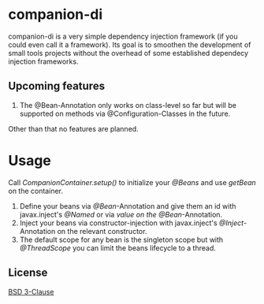 # companion-di

companion-di is a very simple dependency injection framework (if you could even call it a framework).
Its goal is to smoothen the development of small tools projects without the overhead of some established dependecy injection frameworks.

## Upcoming features

1. The @Bean-Annotation only works on class-level so far but will be supported on methods via @Configuration-Classes in the future.

Other than that no features are planned.

# Usage

Call *CompanionContainer.setup()* to initialize your *@Beans* and use *getBean* on the container.

1. Define your beans via *@Bean*-Annotation and give them an id with javax.inject's *@Named* or via *value on the @Bean*-Annotation.
2. Inject your beans via constructor-injection with javax.inject's *@Inject*-Annotation on the relevant constructor.
3. The default scope for any bean is the singleton scope but with *@ThreadScope* you can limit the beans lifecycle to a thread.

## License

[BSD 3-Clause](https://choosealicense.com/licenses/bsd-3-clause/)
